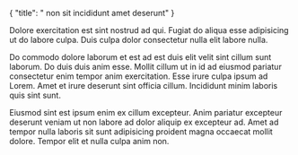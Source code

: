 {
  "title": " non sit incididunt amet deserunt"
}

Dolore exercitation est sint nostrud ad qui. Fugiat do aliqua esse adipisicing ut do labore culpa. Duis culpa dolor consectetur nulla elit labore nulla.

Do commodo dolore laborum et est ad est duis elit velit sint cillum sunt laborum. Do duis duis anim esse. Mollit cillum ut in id ad eiusmod pariatur consectetur enim tempor anim exercitation. Esse irure culpa ipsum ad Lorem. Amet et irure deserunt sint officia cillum. Incididunt minim laboris quis sint sunt.

Eiusmod sint est ipsum enim ex cillum excepteur. Anim pariatur excepteur deserunt veniam ut non labore ad dolor aliquip ex excepteur ad. Amet ad tempor nulla laboris sit sunt adipisicing proident magna occaecat mollit dolore. Tempor elit et nulla culpa anim non.